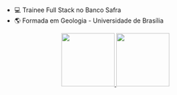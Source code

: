- :computer: Trainee Full Stack no Banco Safra
- :earth_americas: Formada em Geologia - Universidade de Brasília

<div align="center">
  <a href="https://github.com/luizacampello">
  <img height="120em" src="https://github-readme-stats.vercel.app/api?username=luizacampello&hide_title=true&hide=issues&show_icons=true&theme=nord&include_all_commits=true&count_private=true&hide_title=true"/>
  <img height="120em" src="https://github-readme-stats.vercel.app/api/top-langs/?username=luizacampello&layout=compact&include_all_commits=true&langs_count=7&theme=nord&hide_title=true"/>
</div>

